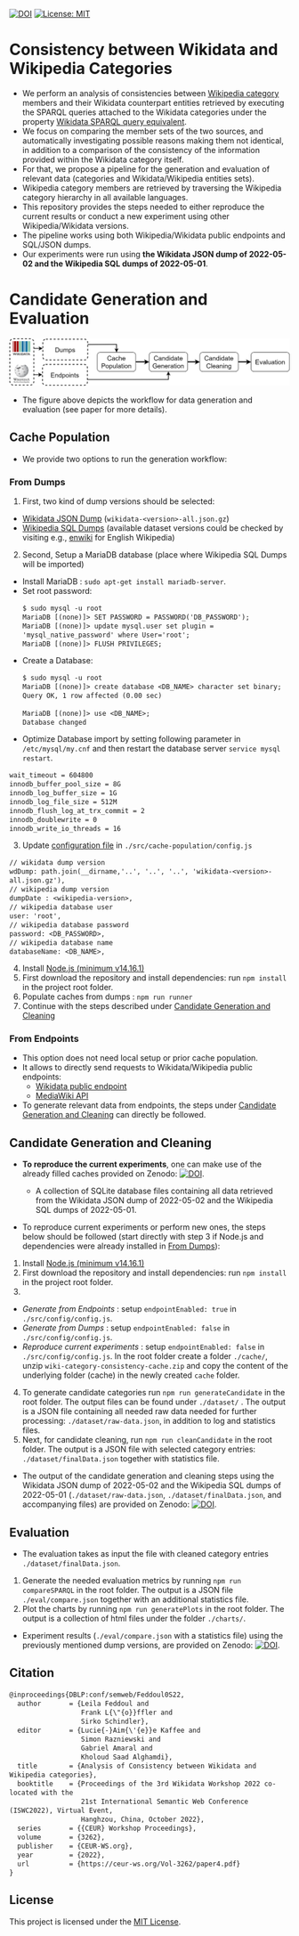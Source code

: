 [![DOI](https://zenodo.org/badge/518437897.svg)](https://zenodo.org/badge/latestdoi/518437897)
[![License: MIT](https://img.shields.io/badge/License-MIT-green.svg)](https://github.com/fusion-jena/wiki-category-consistency/blob/master/LICENSE)

# Consistency between Wikidata and Wikipedia Categories

- We perform an analysis of consistencies between [Wikipedia category](https://en.wikipedia.org/wiki/Wikipedia:Categorization) members and their Wikidata counterpart entities retrieved by executing the SPARQL queries attached to the Wikidata categories under the property [Wikidata SPARQL query equivalent](https://www.wikidata.org/wiki/Property:P3921).
- We focus on comparing the member sets of the two sources, and automatically investigating possible reasons making them not identical, in addition to a comparison of the consistency of the information provided within the Wikidata category itself.
- For that, we propose a pipeline for the generation and evaluation of relevant data (categories and Wikidata/Wikipedia entities sets).
- Wikipedia category members are retrieved by traversing the Wikipedia category hierarchy in all available languages.
- This repository provides the steps needed to either reproduce the current results or conduct a new experiment using other Wikipedia/Wikidata versions.
- The pipeline works using both Wikipedia/Wikidata public endpoints and SQL/JSON dumps.
- Our experiments were run using **the Wikidata JSON dump of 2022-05-02 and the Wikipedia SQL dumps of 2022-05-01**.

# Candidate Generation and Evaluation

![approach!](figs/approach.png)

- The figure above depicts the workflow for data generation and evaluation (see paper for more details).

## Cache Population

- We provide two options to run the generation workflow:

### From Dumps

1. First, two kind of dump versions should be selected:
  - [Wikidata JSON Dump](https://dumps.wikimedia.org/wikidatawiki/entities/) (`wikidata-<version>-all.json.gz`)
  - [Wikipedia SQL Dumps](https://dumps.wikimedia.org/backup-index.html) (available dataset versions could be checked by visiting e.g., [enwiki](https://dumps.wikimedia.org/enwiki/) for English Wikipedia)
  
2. Second, Setup a MariaDB database (place where Wikipedia SQL Dumps will be imported)
  - Install MariaDB : `sudo apt-get install mariadb-server`.
  - Set root password:
    ```
    $ sudo mysql -u root
    MariaDB [(none)]> SET PASSWORD = PASSWORD('DB_PASSWORD');
    MariaDB [(none)]> update mysql.user set plugin = 'mysql_native_password' where User='root';
    MariaDB [(none)]> FLUSH PRIVILEGES;
    ```
  - Create a Database:
    ```
    $ sudo mysql -u root
    MariaDB [(none)]> create database <DB_NAME> character set binary;
    Query OK, 1 row affected (0.00 sec)

    MariaDB [(none)]> use <DB_NAME>;
    Database changed
    ```
  - Optimize Database import by setting following parameter in `/etc/mysql/my.cnf` and then restart the database server `service mysql restart`.
  ```
  wait_timeout = 604800
  innodb_buffer_pool_size = 8G
  innodb_log_buffer_size = 1G
  innodb_log_file_size = 512M
  innodb_flush_log_at_trx_commit = 2
  innodb_doublewrite = 0
  innodb_write_io_threads = 16
  ```
3. Update [configuration file](https://github.com/fusion-jena/wiki-category-consistency/blob/master/src/cache-population/config.js) in `./src/cache-population/config.js`
  ```
  // wikidata dump version
  wdDump: path.join(__dirname,'..', '..', '..', 'wikidata-<version>-all.json.gz'),
  // wikipedia dump version
  dumpDate : <wikipedia-version>,
  // wikipedia database user
  user: 'root',
  // wikipedia database password
  password: <DB_PASSWORD>,
  // wikipedia database name
  databaseName: <DB_NAME>,
  ```
4. Install [Node.js (minimum v14.16.1)](https://nodejs.org/en/)
5. First download the repository and install dependencies: run `npm install` in the project root folder.
6. Populate caches from dumps : `npm run runner`
7. Continue with the steps described under [Candidate Generation and Cleaning](#candidate-generation-and-cleaning)

### From Endpoints

- This option does not need local setup or prior cache population.
- It allows to directly send requests to Wikidata/Wikipedia public endpoints:
	- [Wikidata public endpoint](https://query.wikidata.org/sparql)
	- [MediaWiki API](https://www.mediawiki.org/wiki/API:Main_page)
- To generate relevant data from endpoints, the steps under [Candidate Generation and Cleaning](#candidate-generation-and-cleaning) can directly be followed.

## Candidate Generation and Cleaning

- **To reproduce the current experiments**, one can make use of the already filled caches provided on Zenodo: [![DOI](https://zenodo.org/badge/DOI/10.5281/zenodo.6913134.svg)](https://doi.org/10.5281/zenodo.6913134).
	- A collection of SQLite database files containing all data retrieved from the Wikidata JSON dump of 2022-05-02 and the Wikipedia SQL dumps of 2022-05-01.

- To reproduce current experiments or perform new ones, the steps below should be followed (start directly with step 3 if Node.js and dependencies were already installed in [From Dumps](#from-dumps)):

1. Install [Node.js (minimum v14.16.1)](https://nodejs.org/en/)
2. First download the repository and install dependencies: run `npm install` in the project root folder.
3.  
  * *Generate from Endpoints* : setup `endpointEnabled: true` in `./src/config/config.js`.
  * *Generate from Dumps* : setup `endpointEnabled: false` in `./src/config/config.js`.
  * *Reproduce current experiments* : setup `endpointEnabled: false` in `./src/config/config.js`. In the root folder create a folder `./cache/`, unzip `wiki-category-consistency-cache.zip` and copy the content of the underlying folder (cache) in the newly created `cache` folder.
4. To generate candidate categories run `npm run generateCandidate` in the root folder. The output files can be found under `./dataset/` . The output is a JSON file containing all needed raw data needed for further processing: `./dataset/raw-data.json`, in addition to log and statistics files.
5. Next, for candidate cleaning, run `npm run cleanCandidate` in the root folder. The output is a JSON file with selected category entries: `./dataset/finalData.json` together with statistics file.

- The output of the candidate generation and cleaning steps using the Wikidata JSON dump of 2022-05-02 and the Wikipedia SQL dumps of 2022-05-01 (`./dataset/raw-data.json`, `./dataset/finalData.json`, and accompanying files) are provided on Zenodo: [![DOI](https://zenodo.org/badge/DOI/10.5281/zenodo.6913282.svg)](https://doi.org/10.5281/zenodo.6913282).

## Evaluation

- The evaluation takes as input the file with cleaned category entries `./dataset/finalData.json`.

1. Generate the needed evaluation metrics by running `npm run compareSPARQL` in the root folder. The output is a JSON file `./eval/compare.json` together with an additional statistics file.
2. Plot the charts by running `npm run generatePlots` in the root folder. The output is a collection of html files under the folder `./charts/`.

- Experiment results (`./eval/compare.json` with a statistics file) using the previously mentioned dump versions, are provided on Zenodo: [![DOI](https://zenodo.org/badge/DOI/10.5281/zenodo.6913332.svg)](https://doi.org/10.5281/zenodo.6913332).

## Citation
```
@inproceedings{DBLP:conf/semweb/Feddoul0S22,
  author       = {Leila Feddoul and
                  Frank L{\"{o}}ffler and
                  Sirko Schindler},
  editor       = {Lucie{-}Aim{\'{e}}e Kaffee and
                  Simon Razniewski and
                  Gabriel Amaral and
                  Kholoud Saad Alghamdi},
  title        = {Analysis of Consistency between Wikidata and Wikipedia categories},
  booktitle    = {Proceedings of the 3rd Wikidata Workshop 2022 co-located with the
                  21st International Semantic Web Conference (ISWC2022), Virtual Event,
                  Hanghzou, China, October 2022},
  series       = {{CEUR} Workshop Proceedings},
  volume       = {3262},
  publisher    = {CEUR-WS.org},
  year         = {2022},
  url          = {https://ceur-ws.org/Vol-3262/paper4.pdf}
}
```

## License

This project is licensed under the [MIT License](https://github.com/fusion-jena/wiki-category-consistency/blob/master/LICENSE).


